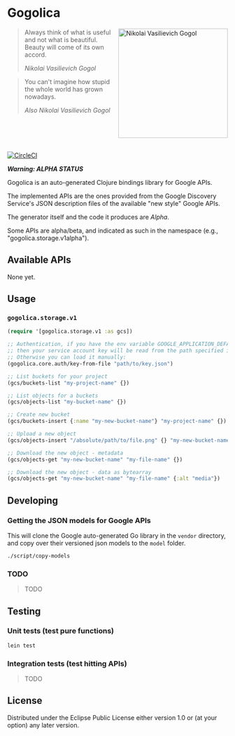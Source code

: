 # Gogolica

<img src="https://upload.wikimedia.org/wikipedia/commons/d/df/N.Gogol_by_A.Ivanov_%281841%2C_Russian_museum%29.jpg"
title="Nikolai Vasilievich Gogol" align="right" padding="5px" height="250px">

> Always think of what is useful and not what is beautiful.   
> Beauty will come of its own accord.
>
> *Nikolai Vasilievich Gogol*

> You can't imagine how stupid the whole world has grown nowadays.
>
> *Also Nikolai Vasilievich Gogol*

<br clear=all /><br />

[![CircleCI](https://circleci.com/gh/f-f/gogolica.svg?style=svg)](https://circleci.com/gh/f-f/gogolica)

***Warning: ALPHA STATUS***

Gogolica is an auto-generated Clojure bindings library for Google APIs.

The implemented APIs are the ones provided from the Google Discovery Service's 
JSON description files of the available "new style" Google APIs.

The generator itself and the code it produces are *Alpha*.

Some APIs are alpha/beta, and indicated as such in the namespace 
(e.g., "gogolica.storage.v1alpha").

## Available APIs

None yet.

## Usage

### `gogolica.storage.v1`

```clojure
(require '[gogolica.storage.v1 :as gcs])

;; Authentication, if you have the env variable GOOGLE_APPLICATION_DEFAULT set,
;; then your service account key will be read from the path specified in it.
;; Otherwise you can load it manually:
(gogolica.core.auth/key-from-file "path/to/key.json")

;; List buckets for your project
(gcs/buckets-list "my-project-name" {})

;; List objects for a buckets
(gcs/objects-list "my-bucket-name" {})

;; Create new bucket
(gcs/buckets-insert {:name "my-new-bucket-name"} "my-project-name" {})

;; Upload a new object
(gcs/objects-insert "/absolute/path/to/file.png" {} "my-new-bucket-name" {:name "my-file-name"})

;; Download the new object - metadata
(gcs/objects-get "my-new-bucket-name" "my-file-name" {})

;; Download the new object - data as bytearray
(gcs/objects-get "my-new-bucket-name" "my-file-name" {:alt "media"})
```

## Developing

### Getting the JSON models for Google APIs

This will clone the Google auto-generated Go library in the `vendor` directory,
and copy over their versioned json models to the `model` folder.

```bash
./script/copy-models
```

### TODO

> TODO

## Testing

### Unit tests (test pure functions)

```bash
lein test
```

### Integration tests (test hitting APIs)

> TODO

## License

Distributed under the Eclipse Public License either version 1.0 or (at
your option) any later version.
